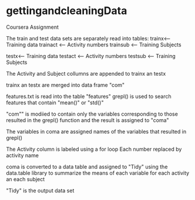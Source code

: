 # gettingandcleaningData
Coursera Assignment

The train and test data sets are separately read into tables:
trainx<-- Training data
trainact <-- Activity numbers
trainsub <-- Training Subjects

testx<-- Training data
testact <-- Activity numbers
testsub <-- Training Subjects

The Activity and Subject collumns are appended to trainx an testx

trainx an testx are merged into data frame "com"

features.txt is read into the table "features"
grepl() is used to search features that contain "mean()" or "std()"

"com"" is modiied to contain only the variables corresponding to those resulted in the grepl() function and the result is assigned to "coma"

The variables in coma are assigned names of the variables that resulted in grepl()

The Activity column is labeled using a for loop Each number replaced by activity name

coma is converted to a data table and assigned to "Tidy" using the data.table library to summarize the means of each variable for each activity an each subject

"Tidy" is the output data set

